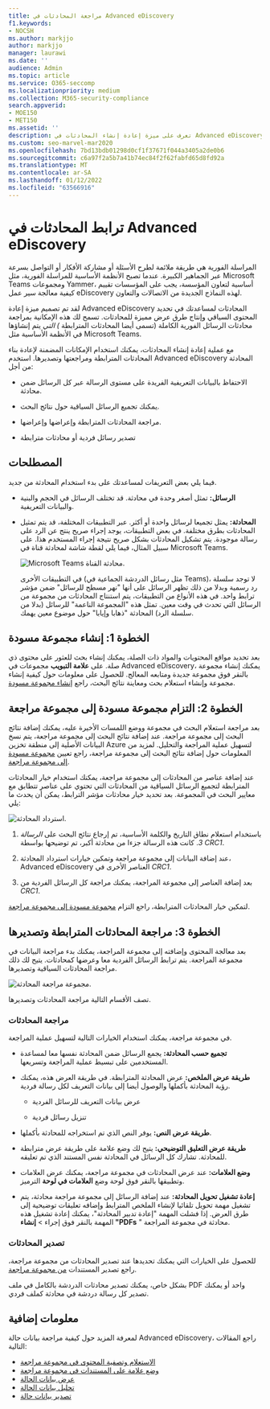 ```yaml
---
title: مراجعة المحادثات في Advanced eDiscovery
f1.keywords:
- NOCSH
ms.author: markjjo
author: markjjo
manager: laurawi
ms.date: ''
audience: Admin
ms.topic: article
ms.service: O365-seccomp
ms.localizationpriority: medium
ms.collection: M365-security-compliance
search.appverid:
- MOE150
- MET150
ms.assetid: ''
description: تعرف على ميزة إعادة إنشاء المحادثات في Advanced eDiscovery (تسمى بترابط المحادثات) لإعادة إنشاء محادثات الدردشة ومراجعتها وتصديرها في Microsoft Teams Yammer المجموعات.
ms.custom: seo-marvel-mar2020
ms.openlocfilehash: 7bd13bdb01298d0cf1f37671f044a3405a2de0b6
ms.sourcegitcommit: c6a97f2a5b7a41b74ec84f2f62fabfd65d8fd92a
ms.translationtype: MT
ms.contentlocale: ar-SA
ms.lasthandoff: 01/12/2022
ms.locfileid: "63566916"
---
```

# <a name="conversation-threading-in-advanced-ediscovery"></a>ترابط المحادثات في Advanced eDiscovery

المراسلة الفورية هي طريقة ملائمة لطرح الأسئلة أو مشاركة الأفكار أو التواصل بسرعة عبر الجماهير الكبيرة. عندما تصبح الأنظمة الأساسية للمراسلة الفورية، مثل Microsoft Teams ومجموعات Yammer، أساسية لتعاون المؤسسة، يجب على المؤسسات تقييم كيفية معالجة سير عمل eDiscovery لهذه النماذج الجديدة من الاتصالات والتعاون.

لقد تم تصميم ميزة إعادة Advanced eDiscovery المحادثات لمساعدتك في تحديد المحتوى السياقي وإنتاج طرق عرض مميزة للمحادثات. تسمح لك هذه الإمكانية بمراجعة محادثات الرسائل الفورية الكاملة (تسمى أيضا المحادثات المترابطة *) التي* يتم إنشاؤها في الأنظمة الأساسية مثل Microsoft Teams.

مع عملية إعادة إنشاء المحادثات، يمكنك استخدام الإمكانات المضمنة لإعادة بناء المحادثات المترابطة ومراجعتها وتصديرها. استخدم Advanced eDiscovery المحادثة من أجل:

- الاحتفاظ بالبيانات التعريفية الفريدة على مستوى الرسالة عبر كل الرسائل ضمن محادثة.

- يمكنك تجميع الرسائل السياقية حول نتائج البحث.

- مراجعة المحادثات المترابطة وإعراضها وإعراضها.

- تصدير رسائل فردية أو محادثات مترابطة

## <a name="terminology"></a>المصطلحات

فيما يلي بعض التعريفات لمساعدتك على بدء استخدام المحادثة من جديد.

- **الرسائل:** تمثل أصغر وحدة في محادثة. قد تختلف الرسائل في الحجم والبنية والبيانات التعريفية.

- **المحادثة:** يمثل تجميعا لرسائل واحدة أو أكثر. عبر التطبيقات المختلفة، قد يتم تمثيل المحادثات بطرق مختلفة. في بعض التطبيقات، يوجد إجراء صريح ينتج عن الرد على رسالة موجودة. يتم تشكيل المحادثات بشكل صريح نتيجة إجراء المستخدم هذا. على سبيل المثال، فيما يلي لقطة شاشة لمحادثة قناة في Microsoft Teams.

   ![Microsoft Teams محادثة القناة.](../media/threadedchat.png)

   في التطبيقات الأخرى (مثل رسائل الدردشة الجماعية في Teams)، لا توجد سلسلة رد رسمية وبدلا من ذلك تظهر الرسائل على أنها "نهر مسطح للرسائل" ضمن مؤشر ترابط واحد. في هذه الأنواع من التطبيقات، يتم استنتاج المحادثات من مجموعة من الرسائل التي تحدث في وقت معين. تمثل هذه "المجموعة الناعمة" للرسائل (بدلا من سلسلة الرد) المحادثة "ذهابا وإيابا" حول موضوع معين يهمك.

## <a name="step-1-create-a-draft-collection"></a>الخطوة 1: إنشاء مجموعة مسودة

بعد تحديد مواقع المحتويات والمواد ذات الصلة، يمكنك إنشاء بحث للعثور على محتوى ذي صلة. على **علامة التبويب** مجموعات في Advanced eDiscovery، يمكنك إنشاء مجموعة بالنقر فوق مجموعة جديدة ومتابعه المعالج. للحصول على معلومات حول كيفية إنشاء مجموعة وإنشاء استعلام بحث ومعاينة نتائج البحث، راجع [إنشاء مجموعة مسودة](create-draft-collection.md).

## <a name="step-2-commit-a-draft-collection-to-a-review-set"></a>الخطوة 2: التزام مجموعة مسودة إلى مجموعة مراجعة

بعد مراجعة استعلام البحث في مجموعة ووضع اللمسات الأخيرة عليه، يمكنك إضافة نتائج البحث إلى مجموعة مراجعة. عند إضافة نتائج البحث إلى مجموعة مراجعة، يتم نسخ البيانات الأصلية إلى منطقة تخزين Azure لتسهيل عملية المراجعة والتحليل. لمزيد من المعلومات حول إضافة نتائج البحث إلى مجموعة مراجعة، راجع تعيين [مجموعة مسودة إلى مجموعة مراجعة](commit-draft-collection.md).

عند إضافة عناصر من المحادثات إلى مجموعة مراجعة، يمكنك استخدام خيار المحادثات المترابطة لتجميع الرسائل السياقية من المحادثات التي تحتوي على عناصر تتطابق مع معايير البحث في المجموعة. بعد تحديد خيار محادثات مؤشر الترابط، يمكن أن يحدث ما يلي:

  ![استرداد المحادثة.](../media/messagesandconversations.png)

1. باستخدام استعلام نطاق التاريخ والكلمة الأساسية، تم إرجاع نتائج البحث على *الرسالة 3*. كانت هذه الرسالة جزءا من محادثة أكبر، تم توضيحها بواسطة *CRC1*.

2. عند إضافة البيانات إلى مجموعة مراجعة وتمكين خيارات استرداد المحادثة، Advanced eDiscovery العناصر الأخرى في *CRC1*.

3. بعد إضافة العناصر إلى مجموعة المراجعة، يمكنك مراجعة كل الرسائل الفردية من *CRC1*.

لتمكين خيار المحادثات المترابطة، راجع التزام [مجموعة مسودة إلى مجموعة مراجعة](commit-draft-collection.md#commit-a-draft-collection-to-a-review-set).

## <a name="step-3-review-and-export-threaded-conversations"></a>الخطوة 3: مراجعة المحادثات المترابطة وتصديرها

بعد معالجة المحتوى وإضافته إلى مجموعة المراجعة، يمكنك بدء مراجعة البيانات في مجموعة المراجعة. يتم ترابط الرسائل الفردية معا وعرضها كمحادثات. يتيح لك ذلك مراجعة المحادثات السياقية وتصديرها.

  ![مجموعة مراجعة المحادثة.](../media/ConversationRSOptions.PNG)

تصف الأقسام التالية مراجعة المحادثات وتصديرها.

### <a name="reviewing-conversations"></a>مراجعة المحادثات

في مجموعة مراجعة، يمكنك استخدام الخيارات التالية لتسهيل عملية المراجعة.

- **تجميع حسب المحادثة:** يجمع الرسائل ضمن المحادثة نفسها معا لمساعدة المستخدمين على تبسيط عملية المراجعة وتسريعها.

- **طريقة عرض الملخص:** عرض المحادثة المترابطة. في طريقة العرض هذه، يمكنك رؤية المحادثة بأكملها والوصول أيضا إلى بيانات التعريف لكل رسالة فردية.

   - عرض بيانات التعريف للرسائل الفردية

   - تنزيل رسائل فردية

- **طريقة عرض النص:** يوفر النص الذي تم استخراجه للمحادثة بأكملها.

- **طريقة عرض التعليق التوضيحي:** يتيح لك وضع علامة على طريقة عرض مترابطة للمحادثة. تشارك كل الرسائل في المحادثة نفس المستند الذي تم تعليقه.

- **وضع العلامات:** عند عرض المحادثات في مجموعة مراجعة، يمكنك عرض العلامات وتطبيقها بالنقر فوق لوحة وضع **العلامات في لوحة** الترميز.

- **إعادة تشغيل تحويل المحادثة:** عند إضافة الرسائل إلى مجموعة مراجعة محادثة، يتم تشغيل مهمة تحويل تلقائيا لإنشاء الملخص المترابط وإضافه تعليقات توضيحية إلى طرق العرض. إذا فشلت المهمة "إعادة تدبير المحادثة"، يمكنك إعادة تشغيل هذه المهمة بالنقر فوق إجراء > **إنشاء "PDFs** " محادثة في مجموعة المراجعة.

### <a name="exporting-conversations"></a>تصدير المحادثات

للحصول على الخيارات التي يمكنك تحديدها عند تصدير المحادثات من مجموعة مراجعة، راجع تصدير المستندات [من مجموعة مراجعة](export-documents-from-review-set.md#export-options).

بشكل خاص، يمكنك تصدير محادثات الدردشة بالكامل في ملف PDF واحد أو يمكنك تصدير كل رسالة دردشة في محادثة كملف فردي.

## <a name="more-information"></a>معلومات إضافية

لمعرفة المزيد حول كيفية مراجعة بيانات حالة Advanced eDiscovery، راجع المقالات التالية:

- [الاستعلام وتصفية المحتوى في مجموعة مراجعة](review-set-search.md)
- [وضع علامة على المستندات في مجموعة مراجعة](tagging-documents.md)
- [عرض بيانات الحالة](view-documents-in-review-set.md)
- [تحليل بيانات الحالة](analyzing-data-in-review-set.md)
- [تصدير بيانات حالة](exporting-data-ediscover20.md)
